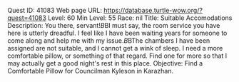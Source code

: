 Quest ID: 41083
Web page URL: https://database.turtle-wow.org/?quest=41083
Level: 60
Min Level: 55
Race: nil
Title: Suitable Accomodations
Description: You there, servant!$B$BI must say, the room service you have here is utterly dreadful. I feel like I have been waiting years for someone to come along and help me with my issue.$B$BThe chambers I have been assigned are not suitable, and I cannot get a wink of sleep. I need a more comfortable pillow, or something of that regard. Find one for more so that I may actually get a good night's rest in this place.
Objective: Find a Comfortable Pillow for Councilman Kyleson in Karazhan.
